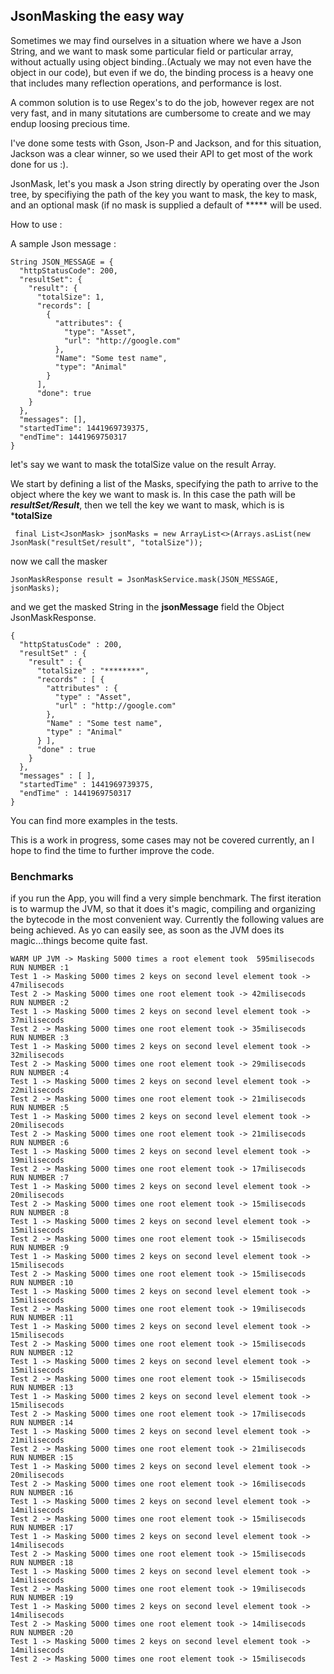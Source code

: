 ## JsonMasking the easy way ##
Sometimes we may find ourselves in a situation where we have a Json String, and we want to mask some particular field or particular array, without actually using object binding..(Actualy we may not even have the object in our code), but even if we do, the binding process is a heavy one that includes many reflection operations, and performance is lost. 

A common solution is to use Regex's to do the job, however regex are not very fast, and in many situtations are cumbersome to create and we may endup loosing precious time.

I've done some tests with Gson, Json-P and Jackson, and for this situation, Jackson was a clear winner, so we used their API to get most of the work done for us :).

JsonMask, let's you mask a Json string directly by operating over the Json tree, by specifiying the path of the key you want to mask, the key to mask, and an optional mask (if no mask is supplied a default of ***** will be used.

How to use :

A sample Json message : 

	String JSON_MESSAGE = {
	  "httpStatusCode": 200,
	  "resultSet": {
	    "result": {
	      "totalSize": 1,
	      "records": [
	        {
	          "attributes": {
	            "type": "Asset",
	            "url": "http://google.com"
	          },
	          "Name": "Some test name",
	          "type": "Animal"
	        }
	      ],
	      "done": true
	    }
	  },
	  "messages": [],
	  "startedTime": 1441969739375,
	  "endTime": 1441969750317
	}

let's say we want to mask the totalSize value on the result Array.

We start by defining a list of the Masks, specifying the path to arrive to the object where the key we want to mask is. In this case the path will be ***resultSet/Result***, then we tell the key we want to mask, which is is ***totalSize**

	 final List<JsonMask> jsonMasks = new ArrayList<>(Arrays.asList(new JsonMask("resultSet/result", "totalSize"));

now we call the masker

	JsonMaskResponse result = JsonMaskService.mask(JSON_MESSAGE, jsonMasks);

and we get the masked String in the **jsonMessage** field the Object JsonMaskResponse.

	{
	  "httpStatusCode" : 200,
	  "resultSet" : {
	    "result" : {
	      "totalSize" : "********",
	      "records" : [ {
	        "attributes" : {
	          "type" : "Asset",
	          "url" : "http://google.com"
	        },
	        "Name" : "Some test name",
	        "type" : "Animal"
	      } ],
	      "done" : true
	    }
	  },
	  "messages" : [ ],
	  "startedTime" : 1441969739375,
	  "endTime" : 1441969750317
	}

You can find more examples in the tests.

This is a work in progress, some cases may not be covered currently, an I hope to find the time to further improve the code.

### Benchmarks ###

if you run the App, you will find a very simple benchmark. The first iteration is to warmup the JVM, so that it does it's magic, compiling and organizing the bytecode in the most convenient way. Currently the following values are being achieved. As yo can easily see, as soon as the JVM does its magic...things become quite fast.

	WARM UP JVM -> Masking 5000 times a root element took  595milisecods
	RUN NUMBER :1
	Test 1 -> Masking 5000 times 2 keys on second level element took -> 47milisecods
	Test 2 -> Masking 5000 times one root element took -> 42milisecods
	RUN NUMBER :2
	Test 1 -> Masking 5000 times 2 keys on second level element took -> 37milisecods
	Test 2 -> Masking 5000 times one root element took -> 35milisecods
	RUN NUMBER :3
	Test 1 -> Masking 5000 times 2 keys on second level element took -> 32milisecods
	Test 2 -> Masking 5000 times one root element took -> 29milisecods
	RUN NUMBER :4
	Test 1 -> Masking 5000 times 2 keys on second level element took -> 22milisecods
	Test 2 -> Masking 5000 times one root element took -> 21milisecods
	RUN NUMBER :5
	Test 1 -> Masking 5000 times 2 keys on second level element took -> 20milisecods
	Test 2 -> Masking 5000 times one root element took -> 21milisecods
	RUN NUMBER :6
	Test 1 -> Masking 5000 times 2 keys on second level element took -> 19milisecods
	Test 2 -> Masking 5000 times one root element took -> 17milisecods
	RUN NUMBER :7
	Test 1 -> Masking 5000 times 2 keys on second level element took -> 20milisecods
	Test 2 -> Masking 5000 times one root element took -> 15milisecods
	RUN NUMBER :8
	Test 1 -> Masking 5000 times 2 keys on second level element took -> 15milisecods
	Test 2 -> Masking 5000 times one root element took -> 15milisecods
	RUN NUMBER :9
	Test 1 -> Masking 5000 times 2 keys on second level element took -> 15milisecods
	Test 2 -> Masking 5000 times one root element took -> 15milisecods
	RUN NUMBER :10
	Test 1 -> Masking 5000 times 2 keys on second level element took -> 15milisecods
	Test 2 -> Masking 5000 times one root element took -> 19milisecods
	RUN NUMBER :11
	Test 1 -> Masking 5000 times 2 keys on second level element took -> 15milisecods
	Test 2 -> Masking 5000 times one root element took -> 15milisecods
	RUN NUMBER :12
	Test 1 -> Masking 5000 times 2 keys on second level element took -> 15milisecods
	Test 2 -> Masking 5000 times one root element took -> 15milisecods
	RUN NUMBER :13
	Test 1 -> Masking 5000 times 2 keys on second level element took -> 15milisecods
	Test 2 -> Masking 5000 times one root element took -> 17milisecods
	RUN NUMBER :14
	Test 1 -> Masking 5000 times 2 keys on second level element took -> 21milisecods
	Test 2 -> Masking 5000 times one root element took -> 21milisecods
	RUN NUMBER :15
	Test 1 -> Masking 5000 times 2 keys on second level element took -> 20milisecods
	Test 2 -> Masking 5000 times one root element took -> 16milisecods
	RUN NUMBER :16
	Test 1 -> Masking 5000 times 2 keys on second level element took -> 14milisecods
	Test 2 -> Masking 5000 times one root element took -> 15milisecods
	RUN NUMBER :17
	Test 1 -> Masking 5000 times 2 keys on second level element took -> 14milisecods
	Test 2 -> Masking 5000 times one root element took -> 15milisecods
	RUN NUMBER :18
	Test 1 -> Masking 5000 times 2 keys on second level element took -> 14milisecods
	Test 2 -> Masking 5000 times one root element took -> 19milisecods
	RUN NUMBER :19
	Test 1 -> Masking 5000 times 2 keys on second level element took -> 14milisecods
	Test 2 -> Masking 5000 times one root element took -> 14milisecods
	RUN NUMBER :20
	Test 1 -> Masking 5000 times 2 keys on second level element took -> 14milisecods
	Test 2 -> Masking 5000 times one root element took -> 15milisecods
 
